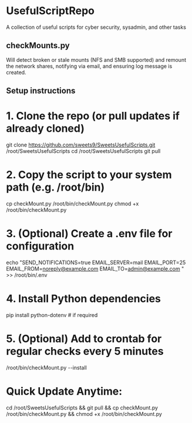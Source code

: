 # UsefulScriptRepo
A collection of useful scripts for cyber security, sysadmin, and other tasks

## checkMounts.py
Will detect broken or stale mounts (NFS and SMB supported) and remount the network shares, notifying via email, and ensuring log message is created.

## Setup instructions

# 1. Clone the repo (or pull updates if already cloned)
git clone https://github.com/sweets9/SweetsUsefulScripts.git /root/SweetsUsefulScripts
cd /root/SweetsUsefulScripts
git pull

# 2. Copy the script to your system path (e.g. /root/bin)
cp checkMount.py /root/bin/checkMount.py
chmod +x /root/bin/checkMount.py

# 3. (Optional) Create a .env file for configuration
echo "SEND_NOTIFICATIONS=true
EMAIL_SERVER=mail
EMAIL_PORT=25
EMAIL_FROM=noreply@example.com
EMAIL_TO=admin@example.com " >> /root/bin/.env

# 4. Install Python dependencies 
pip install python-dotenv # if required

# 5. (Optional) Add to crontab for regular checks every 5 minutes
/root/bin/checkMount.py --install

# Quick Update Anytime:
cd /root/SweetsUsefulScripts && git pull && cp checkMount.py /root/bin/checkMount.py && chmod +x /root/bin/checkMount.py
